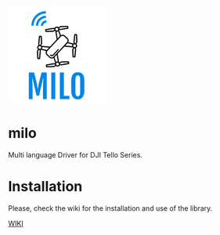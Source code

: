 ![](doc/logo.png)

# milo

Multi language Driver for DJI Tello Series.

# Installation

Please, check the wiki for the installation and use of the library.

[WIKI](https://github.com/manuoso/milo/wiki)
